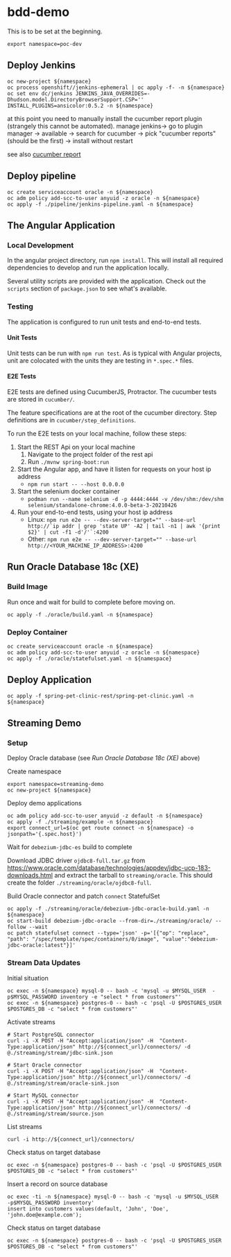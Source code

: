 # bdd-demo

This is to be set at the beginning.

```shell
export namespace=poc-dev
```

## Deploy Jenkins

```shell
oc new-project ${namespace}
oc process openshift//jenkins-ephemeral | oc apply -f- -n ${namespace}
oc set env dc/jenkins JENKINS_JAVA_OVERRIDES=-Dhudson.model.DirectoryBrowserSupport.CSP='' INSTALL_PLUGINS=ansicolor:0.5.2 -n ${namespace}
```

at this point you need to manually install the cucumber report plugin (strangely this cannot be automated).
manage jenkins-> go to plugin manager -> available -> search for cucumber -> pick "cucumber reports" (should be the first) -> install without restart

see also [cucumber report](https://plugins.jenkins.io/cucumber-reports/)

## Deploy pipeline

```shell
oc create serviceaccount oracle -n ${namespace}
oc adm policy add-scc-to-user anyuid -z oracle -n ${namespace}
oc apply -f ./pipeline/jenkins-pipeline.yaml -n ${namespace}
```

## The Angular Application

### Local Development

In the angular project directory, run `npm install`. This will install all required dependencies to develop and run the application locally.

Several utility scripts are provided with the application. Check out the `scripts` section of `package.json` to see what's available.

### Testing

The application is configured to run unit tests and end-to-end tests.

#### Unit Tests

Unit tests can be run with `npm run test`.
As is typical with Angular projects, unit are colocated with the units they are testing in `*.spec.*` files.

#### E2E Tests

E2E tests are defined using CucumberJS, Protractor. The cucumber tests are stored in `cucumber/`.

The feature specifications are at the root of the cucumber directory. Step definitions are in `cucumber/step_definitions`.

To run the E2E tests on your local machine, follow these steps:

1. Start the REST Api on your local machine
   1. Navigate to the project folder of the rest api
   1. Run `./mvnw spring-boot:run`
1. Start the Angular app, and have it listen for requests on your host ip address
   - `npm run start -- --host 0.0.0.0`
1. Start the selenium docker container
   - `podman run --name selenium -d -p 4444:4444 -v /dev/shm:/dev/shm selenium/standalone-chrome:4.0.0-beta-3-20210426`
1. Run your end-to-end tests, using your host ip address
   - Linux: `` npm run e2e -- --dev-server-target="" --base-url http://`ip addr | grep 'state UP' -A2 | tail -n1 | awk '{print $2}' | cut -f1 -d'/'`:4200 ``
   - Other: `npm run e2e -- --dev-server-target="" --base-url http://<YOUR_MACHINE_IP_ADDRESS>:4200`

## Run Oracle Database 18c (XE)

### Build Image

Run once and wait for build to complete before moving on.

```shell
oc apply -f ./oracle/build.yaml -n ${namespace}
```

### Deploy Container

```shell
oc create serviceaccount oracle -n ${namespace}
oc adm policy add-scc-to-user anyuid -z oracle -n ${namespace}
oc apply -f ./oracle/statefulset.yaml -n ${namespace}
```

## Deploy Application

```shell
oc apply -f spring-pet-clinic-rest/spring-pet-clinic.yaml -n ${namespace}
```


## Streaming Demo

### Setup

Deploy Oracle database (see *Run Oracle Database 18c (XE)* above)

Create namespace

```shell
export namespace=streaming-demo
oc new-project ${namespace}
```

Deploy demo applications

```shell
oc adm policy add-scc-to-user anyuid -z default -n ${namespace}
oc apply -f ./streaming/example -n ${namespace}
export connect_url=$(oc get route connect -n ${namespace} -o jsonpath='{.spec.host}')
```

Wait for `debezium-jdbc-es` build to complete

Download JDBC driver `ojdbc8-full.tar.gz` from https://www.oracle.com/database/technologies/appdev/jdbc-ucp-183-downloads.html
and extract the tarball to `streaming/oracle`. This should create the folder `./streaming/oracle/ojdbc8-full`.

Build Oracle connector and patch `connect` StatefulSet

```shell
oc apply -f ./streaming/oracle/debezium-jdbc-oracle-build.yaml -n ${namespace}
oc start-build debezium-jdbc-oracle --from-dir=./streaming/oracle/ --follow --wait
oc patch statefulset connect --type='json' -p='[{"op": "replace", "path": "/spec/template/spec/containers/0/image", "value":"debezium-jdbc-oracle:latest"}]'
```

### Stream Data Updates

Initial situation

```shell
oc exec -n ${namespace} mysql-0 -- bash -c 'mysql -u $MYSQL_USER  -p$MYSQL_PASSWORD inventory -e "select * from customers"'
oc exec -n ${namespace} postgres-0 -- bash -c 'psql -U $POSTGRES_USER $POSTGRES_DB -c "select * from customers"'
```

Activate streams

```shell
# Start PostgreSQL connector
curl -i -X POST -H "Accept:application/json" -H  "Content-Type:application/json" http://${connect_url}/connectors/ -d @./streaming/stream/jdbc-sink.json

# Start Oracle connector
curl -i -X POST -H "Accept:application/json" -H  "Content-Type:application/json" http://${connect_url}/connectors/ -d @./streaming/stream/oracle-sink.json

# Start MySQL connector
curl -i -X POST -H "Accept:application/json" -H  "Content-Type:application/json" http://${connect_url}/connectors/ -d @./streaming/stream/source.json
```

List streams

```shell
curl -i http://${connect_url}/connectors/
```

Check status on target database

```shell
oc exec -n ${namespace} postgres-0 -- bash -c 'psql -U $POSTGRES_USER $POSTGRES_DB -c "select * from customers"'
```

Insert a record on source database

```shell
oc exec -ti -n ${namespace} mysql-0 -- bash -c 'mysql -u $MYSQL_USER  -p$MYSQL_PASSWORD inventory'
insert into customers values(default, 'John', 'Doe', 'john.doe@example.com');
```

Check status on target database

```shell
oc exec -n ${namespace} postgres-0 -- bash -c 'psql -U $POSTGRES_USER $POSTGRES_DB -c "select * from customers"'
```
